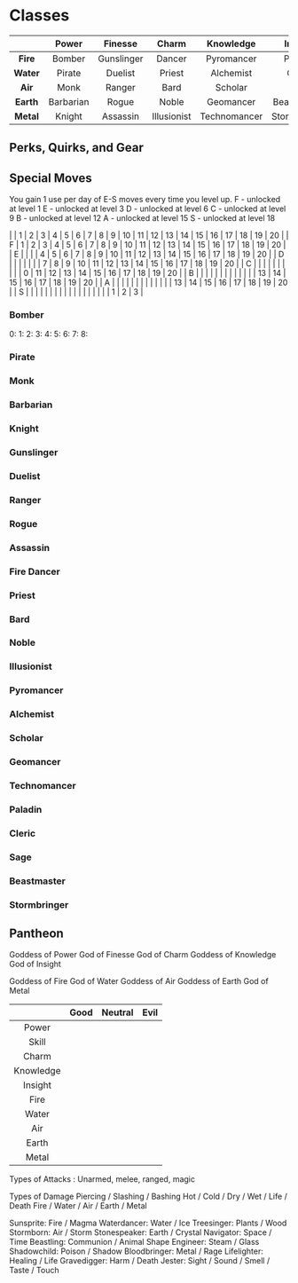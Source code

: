 # Classes

|           | Power     | Finesse    | Charm       | Knowledge    | Insight      |
|:---------:|:---------:|:----------:|:-----------:|:------------:|:------------:|
| **Fire**  | Bomber    | Gunslinger | Dancer      | Pyromancer   | Paladin      |
| **Water** | Pirate    | Duelist    | Priest      | Alchemist    | Cleric       |
| **Air**   | Monk      | Ranger     | Bard        | Scholar      | Sage         |
| **Earth** | Barbarian | Rogue      | Noble       | Geomancer    | Beastmaster  |
| **Metal** | Knight    | Assassin   | Illusionist | Technomancer | Stormbringer |

## Perks, Quirks, and Gear


## Special Moves
You gain 1 use per day of E-S moves every time you level up.
F - unlocked at level 1
E - unlocked at level 3
D - unlocked at level 6
C - unlocked at level 9
B - unlocked at level 12
A - unlocked at level 15
S - unlocked at level 18

|   |  1 |  2 |  3 |  4 |  5 |  6 |  7 |  8 |  9 | 10 | 11 | 12 | 13 | 14 | 15 | 16 | 17 | 18 | 19 | 20 |
| F |  1 |  2 |  3 |  4 |  5 |  6 |  7 |  8 |  9 | 10 | 11 | 12 | 13 | 14 | 15 | 16 | 17 | 18 | 19 | 20 |
| E |    |    |    |  4 |  5 |  6 |  7 |  8 |  9 | 10 | 11 | 12 | 13 | 14 | 15 | 16 | 17 | 18 | 19 | 20 |
| D |    |    |    |    |    |    |  7 |  8 |  9 | 10 | 11 | 12 | 13 | 14 | 15 | 16 | 17 | 18 | 19 | 20 |
| C |    |    |    |    |    |    |    |    |    |  0 | 11 | 12 | 13 | 14 | 15 | 16 | 17 | 18 | 19 | 20 |
| B |    |    |    |    |    |    |    |    |    |    |    |    | 13 | 14 | 15 | 16 | 17 | 18 | 19 | 20 |
| A |    |    |    |    |    |    |    |    |    |    |    |    | 13 | 14 | 15 | 16 | 17 | 18 | 19 | 20 |
| S |    |    |    |    |    |    |    |    |    |    |    |    |    |    |    |    |    |  1 |  2 |  3 |


### Bomber
0: 
1: 
2: 
3: 
4: 
5: 
6: 
7: 
8: 

### Pirate


### Monk


### Barbarian


### Knight


### Gunslinger


### Duelist


### Ranger


### Rogue


### Assassin


### Fire Dancer


### Priest


### Bard


### Noble


### Illusionist


### Pyromancer  


### Alchemist


### Scholar


### Geomancer   


### Technomancer


### Paladin     


### Cleric      


### Sage        


### Beastmaster 


### Stormbringer


## Pantheon
Goddess of Power
God of Finesse
God of Charm
Goddess of Knowledge
God of Insight

Goddess of Fire
God of Water
Goddess of Air
Goddess of Earth
God of Metal

|           | Good | Neutral | Evil |
|:---------:|:---:|:---:|:---:|
| Power     |  |  |  |
| Skill     |  |  |  |
| Charm     |  |  |  |
| Knowledge |  |  |  |
| Insight   |  |  |  |
| Fire      |  |  |  |
| Water     |  |  |  |
| Air       |  |  |  |
| Earth     |  |  |  |
| Metal     |  |  |  |

Types of Attacks
: Unarmed, melee, ranged, magic

Types of Damage
Piercing / Slashing / Bashing
Hot / Cold / Dry / Wet / Life / Death
Fire / Water / Air / Earth / Metal

Sunsprite: Fire / Magma
Waterdancer: Water / Ice
Treesinger: Plants / Wood
Stormborn: Air / Storm
Stonespeaker: Earth / Crystal
Navigator: Space / Time
Beastling: Communion / Animal Shape
Engineer: Steam / Glass
Shadowchild: Poison / Shadow
Bloodbringer: Metal / Rage
Lifelighter: Healing / Life
Gravedigger: Harm / Death
Jester: Sight / Sound / Smell / Taste / Touch


